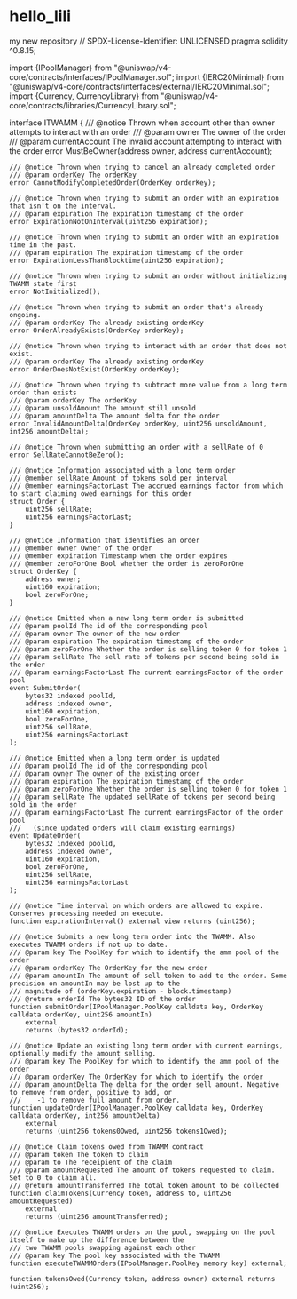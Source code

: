 # hello_lili
my new  repository
// SPDX-License-Identifier: UNLICENSED
pragma solidity ^0.8.15;

import {IPoolManager} from "@uniswap/v4-core/contracts/interfaces/IPoolManager.sol";
import {IERC20Minimal} from "@uniswap/v4-core/contracts/interfaces/external/IERC20Minimal.sol";
import {Currency, CurrencyLibrary} from "@uniswap/v4-core/contracts/libraries/CurrencyLibrary.sol";

interface ITWAMM {
    /// @notice Thrown when account other than owner attempts to interact with an order
    /// @param owner The owner of the order
    /// @param currentAccount The invalid account attempting to interact with the order
    error MustBeOwner(address owner, address currentAccount);

    /// @notice Thrown when trying to cancel an already completed order
    /// @param orderKey The orderKey
    error CannotModifyCompletedOrder(OrderKey orderKey);

    /// @notice Thrown when trying to submit an order with an expiration that isn't on the interval.
    /// @param expiration The expiration timestamp of the order
    error ExpirationNotOnInterval(uint256 expiration);

    /// @notice Thrown when trying to submit an order with an expiration time in the past.
    /// @param expiration The expiration timestamp of the order
    error ExpirationLessThanBlocktime(uint256 expiration);

    /// @notice Thrown when trying to submit an order without initializing TWAMM state first
    error NotInitialized();

    /// @notice Thrown when trying to submit an order that's already ongoing.
    /// @param orderKey The already existing orderKey
    error OrderAlreadyExists(OrderKey orderKey);

    /// @notice Thrown when trying to interact with an order that does not exist.
    /// @param orderKey The already existing orderKey
    error OrderDoesNotExist(OrderKey orderKey);

    /// @notice Thrown when trying to subtract more value from a long term order than exists
    /// @param orderKey The orderKey
    /// @param unsoldAmount The amount still unsold
    /// @param amountDelta The amount delta for the order
    error InvalidAmountDelta(OrderKey orderKey, uint256 unsoldAmount, int256 amountDelta);

    /// @notice Thrown when submitting an order with a sellRate of 0
    error SellRateCannotBeZero();

    /// @notice Information associated with a long term order
    /// @member sellRate Amount of tokens sold per interval
    /// @member earningsFactorLast The accrued earnings factor from which to start claiming owed earnings for this order
    struct Order {
        uint256 sellRate;
        uint256 earningsFactorLast;
    }

    /// @notice Information that identifies an order
    /// @member owner Owner of the order
    /// @member expiration Timestamp when the order expires
    /// @member zeroForOne Bool whether the order is zeroForOne
    struct OrderKey {
        address owner;
        uint160 expiration;
        bool zeroForOne;
    }

    /// @notice Emitted when a new long term order is submitted
    /// @param poolId The id of the corresponding pool
    /// @param owner The owner of the new order
    /// @param expiration The expiration timestamp of the order
    /// @param zeroForOne Whether the order is selling token 0 for token 1
    /// @param sellRate The sell rate of tokens per second being sold in the order
    /// @param earningsFactorLast The current earningsFactor of the order pool
    event SubmitOrder(
        bytes32 indexed poolId,
        address indexed owner,
        uint160 expiration,
        bool zeroForOne,
        uint256 sellRate,
        uint256 earningsFactorLast
    );

    /// @notice Emitted when a long term order is updated
    /// @param poolId The id of the corresponding pool
    /// @param owner The owner of the existing order
    /// @param expiration The expiration timestamp of the order
    /// @param zeroForOne Whether the order is selling token 0 for token 1
    /// @param sellRate The updated sellRate of tokens per second being sold in the order
    /// @param earningsFactorLast The current earningsFactor of the order pool
    ///   (since updated orders will claim existing earnings)
    event UpdateOrder(
        bytes32 indexed poolId,
        address indexed owner,
        uint160 expiration,
        bool zeroForOne,
        uint256 sellRate,
        uint256 earningsFactorLast
    );

    /// @notice Time interval on which orders are allowed to expire. Conserves processing needed on execute.
    function expirationInterval() external view returns (uint256);

    /// @notice Submits a new long term order into the TWAMM. Also executes TWAMM orders if not up to date.
    /// @param key The PoolKey for which to identify the amm pool of the order
    /// @param orderKey The OrderKey for the new order
    /// @param amountIn The amount of sell token to add to the order. Some precision on amountIn may be lost up to the
    /// magnitude of (orderKey.expiration - block.timestamp)
    /// @return orderId The bytes32 ID of the order
    function submitOrder(IPoolManager.PoolKey calldata key, OrderKey calldata orderKey, uint256 amountIn)
        external
        returns (bytes32 orderId);

    /// @notice Update an existing long term order with current earnings, optionally modify the amount selling.
    /// @param key The PoolKey for which to identify the amm pool of the order
    /// @param orderKey The OrderKey for which to identify the order
    /// @param amountDelta The delta for the order sell amount. Negative to remove from order, positive to add, or
    ///    -1 to remove full amount from order.
    function updateOrder(IPoolManager.PoolKey calldata key, OrderKey calldata orderKey, int256 amountDelta)
        external
        returns (uint256 tokens0Owed, uint256 tokens1Owed);

    /// @notice Claim tokens owed from TWAMM contract
    /// @param token The token to claim
    /// @param to The receipient of the claim
    /// @param amountRequested The amount of tokens requested to claim. Set to 0 to claim all.
    /// @return amountTransferred The total token amount to be collected
    function claimTokens(Currency token, address to, uint256 amountRequested)
        external
        returns (uint256 amountTransferred);

    /// @notice Executes TWAMM orders on the pool, swapping on the pool itself to make up the difference between the
    /// two TWAMM pools swapping against each other
    /// @param key The pool key associated with the TWAMM
    function executeTWAMMOrders(IPoolManager.PoolKey memory key) external;

    function tokensOwed(Currency token, address owner) external returns (uint256);
